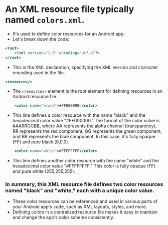 # An XML resource file typically named `colors.xml`. 
- It's used to define color resources for an Android app. 
- Let's break down the code:

```xml
<root>
    <?xml version="1.0" encoding="utf-8"?>   
</root>
```

- This is the XML declaration, specifying the XML version and character encoding used in the file.

```xml
<resources/>
```

- The `<resources>` element is the root element for defining resources in an Android resource file.

```xml
    <color name="black">#FF000000</color>
```

- This line defines a color resource with the name "black" and the hexadecimal color value "#FF000000." The format of the color value is #AARRGGBB, where AA represents the alpha channel (transparency), RR represents the red component, GG represents the green component, and BB represents the blue component. In this case, it's fully opaque (FF) and pure black (0,0,0).

```xml
    <color name="white">#FFFFFFFF</color>
```

- This line defines another color resource with the name "white" and the hexadecimal color value "#FFFFFFFF." This color is fully opaque (FF) and pure white (255,255,255).

### In summary, this XML resource file defines two color resources named "black" and "white," each with a unique color value. 
- These color resources can be referenced and used in various parts of your Android app's code, such as XML layouts, styles, and more. 
- Defining colors in a centralized resource file makes it easy to maintain and change the app's color scheme consistently.
